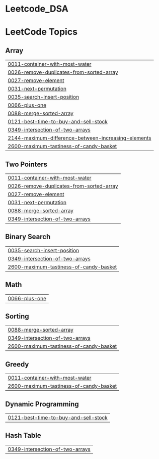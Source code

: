 # Leetcode_DSA
<!---LeetCode Topics Start-->
# LeetCode Topics
## Array
|  |
| ------- |
| [0011-container-with-most-water](https://github.com/malav0512/Leetcode_DSA/tree/master/0011-container-with-most-water) |
| [0026-remove-duplicates-from-sorted-array](https://github.com/malav0512/Leetcode_DSA/tree/master/0026-remove-duplicates-from-sorted-array) |
| [0027-remove-element](https://github.com/malav0512/Leetcode_DSA/tree/master/0027-remove-element) |
| [0031-next-permutation](https://github.com/malav0512/Leetcode_DSA/tree/master/0031-next-permutation) |
| [0035-search-insert-position](https://github.com/malav0512/Leetcode_DSA/tree/master/0035-search-insert-position) |
| [0066-plus-one](https://github.com/malav0512/Leetcode_DSA/tree/master/0066-plus-one) |
| [0088-merge-sorted-array](https://github.com/malav0512/Leetcode_DSA/tree/master/0088-merge-sorted-array) |
| [0121-best-time-to-buy-and-sell-stock](https://github.com/malav0512/Leetcode_DSA/tree/master/0121-best-time-to-buy-and-sell-stock) |
| [0349-intersection-of-two-arrays](https://github.com/malav0512/Leetcode_DSA/tree/master/0349-intersection-of-two-arrays) |
| [2144-maximum-difference-between-increasing-elements](https://github.com/malav0512/Leetcode_DSA/tree/master/2144-maximum-difference-between-increasing-elements) |
| [2600-maximum-tastiness-of-candy-basket](https://github.com/malav0512/Leetcode_DSA/tree/master/2600-maximum-tastiness-of-candy-basket) |
## Two Pointers
|  |
| ------- |
| [0011-container-with-most-water](https://github.com/malav0512/Leetcode_DSA/tree/master/0011-container-with-most-water) |
| [0026-remove-duplicates-from-sorted-array](https://github.com/malav0512/Leetcode_DSA/tree/master/0026-remove-duplicates-from-sorted-array) |
| [0027-remove-element](https://github.com/malav0512/Leetcode_DSA/tree/master/0027-remove-element) |
| [0031-next-permutation](https://github.com/malav0512/Leetcode_DSA/tree/master/0031-next-permutation) |
| [0088-merge-sorted-array](https://github.com/malav0512/Leetcode_DSA/tree/master/0088-merge-sorted-array) |
| [0349-intersection-of-two-arrays](https://github.com/malav0512/Leetcode_DSA/tree/master/0349-intersection-of-two-arrays) |
## Binary Search
|  |
| ------- |
| [0035-search-insert-position](https://github.com/malav0512/Leetcode_DSA/tree/master/0035-search-insert-position) |
| [0349-intersection-of-two-arrays](https://github.com/malav0512/Leetcode_DSA/tree/master/0349-intersection-of-two-arrays) |
| [2600-maximum-tastiness-of-candy-basket](https://github.com/malav0512/Leetcode_DSA/tree/master/2600-maximum-tastiness-of-candy-basket) |
## Math
|  |
| ------- |
| [0066-plus-one](https://github.com/malav0512/Leetcode_DSA/tree/master/0066-plus-one) |
## Sorting
|  |
| ------- |
| [0088-merge-sorted-array](https://github.com/malav0512/Leetcode_DSA/tree/master/0088-merge-sorted-array) |
| [0349-intersection-of-two-arrays](https://github.com/malav0512/Leetcode_DSA/tree/master/0349-intersection-of-two-arrays) |
| [2600-maximum-tastiness-of-candy-basket](https://github.com/malav0512/Leetcode_DSA/tree/master/2600-maximum-tastiness-of-candy-basket) |
## Greedy
|  |
| ------- |
| [0011-container-with-most-water](https://github.com/malav0512/Leetcode_DSA/tree/master/0011-container-with-most-water) |
| [2600-maximum-tastiness-of-candy-basket](https://github.com/malav0512/Leetcode_DSA/tree/master/2600-maximum-tastiness-of-candy-basket) |
## Dynamic Programming
|  |
| ------- |
| [0121-best-time-to-buy-and-sell-stock](https://github.com/malav0512/Leetcode_DSA/tree/master/0121-best-time-to-buy-and-sell-stock) |
## Hash Table
|  |
| ------- |
| [0349-intersection-of-two-arrays](https://github.com/malav0512/Leetcode_DSA/tree/master/0349-intersection-of-two-arrays) |
<!---LeetCode Topics End-->